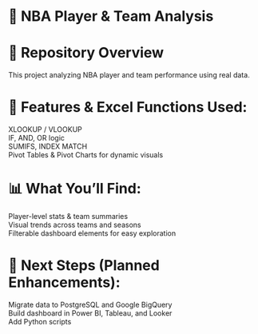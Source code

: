 # 🏀 NBA Player & Team Analysis

# 📁 Repository Overview
This project analyzing NBA player and team performance using real data.

# 🔧 Features & Excel Functions Used:
XLOOKUP / VLOOKUP <br>
IF, AND, OR logic <br>
SUMIFS, INDEX MATCH <br>
Pivot Tables & Pivot Charts for dynamic visuals

# 📊 What You’ll Find:
Player-level stats & team summaries<br>
Visual trends across teams and seasons<br>
Filterable dashboard elements for easy exploration<br>


# 🚀 Next Steps (Planned Enhancements):
Migrate data to PostgreSQL and Google BigQuery<br>
Build dashboard in Power BI, Tableau, and Looker<br>
Add Python scripts

